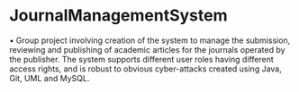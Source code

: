 # JournalManagementSystem
•	Group project involving creation of the system to manage the submission, reviewing and publishing of academic articles for the journals operated by the publisher.  The system supports different user roles having different access rights, and is robust to obvious cyber-attacks created using Java, Git, UML and MySQL.
